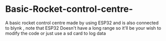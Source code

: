 # Basic-Rocket-control-centre-
A basic rocket control centre made by using ESP32 and is also connected to blynk , note that ESP32 Doesn't have a long range so it'll be your wish to modify the code or just use a sd card to log data
